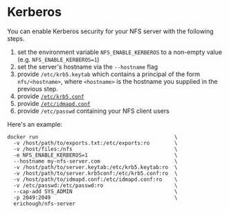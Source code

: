 # Kerberos

You can enable Kerberos security for your NFS server with the following steps.

1. set the environment variable `NFS_ENABLE_KERBEROS` to a non-empty value (e.g. `NFS_ENABLE_KERBEROS=1`)
1. set the server's hostname via the `--hostname` flag
1. provide `/etc/krb5.keytab` which contains a principal of the form `nfs/<hostname>`, where `<hostname>` is the hostname you supplied in the previous step.
1. provide [`/etc/krb5.conf`](https://web.mit.edu/kerberos/krb5-1.12/doc/admin/conf_files/krb5_conf.html)
1. provide [`/etc/idmapd.conf`](https://linux.die.net/man/5/idmapd.conf)
1. provide `/etc/passwd` containing your NFS client users

Here's an example:

    docker run                                            \
      -v /host/path/to/exports.txt:/etc/exports:ro        \
      -v /host/files:/nfs                                 \
      -e NFS_ENABLE_KERBEROS=1                            \
      --hostname my-nfs-server.com                        \
      -v /host/path/to/server.keytab:/etc/krb5.keytab:ro  \
      -v /host/path/to/server.krb5conf:/etc/krb5.conf:ro  \
      -v /host/path/to/idmapd.conf:/etc/idmapd.conf:ro    \
      -v /etc/passwd:/etc/passwd:ro                       \
      --cap-add SYS_ADMIN                                 \
      -p 2049:2049                                        \
      erichough/nfs-server
